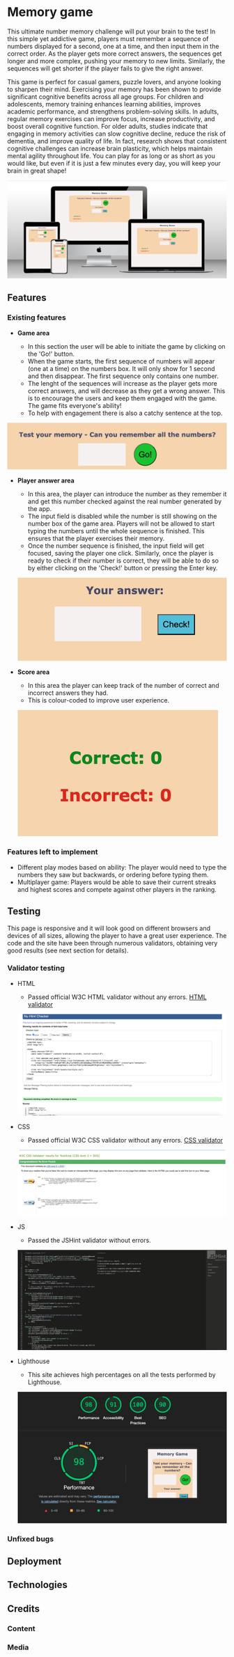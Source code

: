 # Memory game

This ultimate number memory challenge will put your brain to the test! In this simple yet addictive game, players must remember a sequence of numbers displayed for a second, one at a time, and then input them in the correct order. As the player gets more correct answers, the sequences get longer and more complex, pushing your memory to new limits. Similarly, the sequences will get shorter if the player fails to give the right answer.

This game is perfect for casual gamers, puzzle lovers, and anyone looking to sharpen their mind. Exercising your memory has been shown to provide significant cognitive benefits across all age groups. For children and adolescents, memory training enhances learning abilities, improves academic performance, and strengthens problem-solving skills. In adults, regular memory exercises can improve focus, increase productivity, and boost overall cognitive function. For older adults, studies indicate that engaging in memory activities can slow cognitive decline, reduce the risk of dementia, and improve quality of life. In fact, research shows that consistent cognitive challenges can increase brain plasticity, which helps maintain mental agility throughout life. You can play for as long or as short as you would like, but even if it is just a few minutes every day, you will keep your brain in great shape!

![Responsive mockup](assets/images/responsive_mockup.png)

## Features

### Existing features

- __Game area__

    - In this section the user will be able to initiate the game by clicking on the 'Go!' button.
    - When the game starts, the first sequence of numbers will appear (one at a time) on the numbers box. It will only show for 1 second and then disappear. The first sequence only contains one number.
    - The lenght of the sequences will increase as the player gets more correct answers, and will decrease as they get a wrong answer. This is to encourage the users and keep them engaged with the game. The game fits everyone's ability!
    - To help with engagement there is also a catchy sentence at the top.

![Game area](assets/images/game_area.png)

- __Player answer area__
    - In this area, the player can introduce the number as they remember it and get this number checked against the real number generated by the app. 
    - The input field is disabled while the number is still showing on the number box of the game area. Players will not be allowed to start typing the numbers until the whole sequence is finished. This ensures that the player exercises their memory.
    - Once the number sequence is finished, the input field will get focused, saving the player one click. Similarly, once the player is ready to check if their number is correct, they will be able to do so by either clicking on the 'Check!' button or pressing the Enter key.

   ![Player answer area](assets/images/player_answer_area.png)

- __Score area__
    - In this area the player can keep track of the number of correct and incorrect answers they had.
    - This is colour-coded to improve user experience.

    ![Score area](assets/images/score_area.png)

### Features left to implement

- Different play modes based on ability: The player would need to type the numbers they saw but backwards, or ordering before typing them.
- Multiplayer game: Players would be able to save their current streaks and highest scores and compete against other players in the ranking. 

## Testing

This page is responsive and it will look good on different browsers and devices of all sizes, allowing the player to have a great user experience.
The code and the site have been through numerous validators, obtaining very good results (see next section for details).

### Validator testing

- HTML
    - Passed official W3C HTML validator without any errors. [HTML validator](https://validator.w3.org/nu/?doc=https%3A%2F%2Fmariluzcodeinstitute.github.io%2Fmemory-game%2F)

    ![HTML validator results](assets/images/HTML_validator_results.png)

- CSS
    - Passed official W3C CSS validator without any errors. [CSS validator](https://jigsaw.w3.org/css-validator/validator?uri=https%3A%2F%2Fmariluzcodeinstitute.github.io%2Fmemory-game%2F&profile=css3svg&usermedium=all&warning=1&vextwarning=&lang=en)

    ![CSS validator results](assets/images/CSS_validator_results.png)

- JS
    - Passed the JSHint validator without errors. 

    ![JS validator results](assets/images/JS_validator_results.png)

- Lighthouse
    - This site achieves high percentages on all the tests performed by Lighthouse.

    ![Lighthouse validator results](assets/images/Lighthouse_results.png)

### Unfixed bugs

## Deployment

## Technologies

## Credits

### Content

### Media

